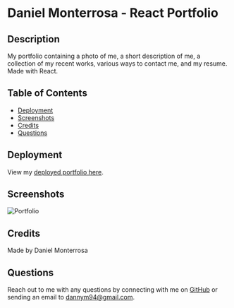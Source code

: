 # Daniel Monterrosa - React Portfolio

## Description
My portfolio containing a photo of me, a short description of me, a collection of my recent works, various ways to contact me, and my resume. Made with React.

## Table of Contents
* [Deployment](#deployment)
* [Screenshots](#screenshots)
* [Credits](#credits)
* [Questions](#questions)

## Deployment
View my [deployed portfolio here](https://dannymont94.github.io).

## Screenshots
![Portfolio](https://user-images.githubusercontent.com/65088117/96284773-11a8d180-0fac-11eb-9b90-9acd6096a98d.png)

## Credits
Made by Daniel Monterrosa

## Questions
Reach out to me with any questions by connecting with me on [GitHub](https://github.com/Dannymont94) or sending an email to dannym94@gmail.com.
